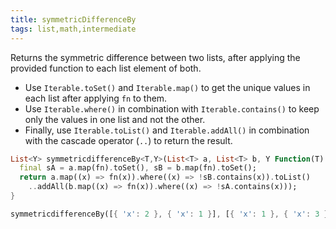 ```yaml
---
title: symmetricDifferenceBy
tags: list,math,intermediate
---
```


Returns the symmetric difference between two lists, after applying the provided function to each list element of both.

- Use `Iterable.toSet()` and `Iterable.map()` to get the unique values in each list after applying `fn` to them.
- Use `Iterable.where()` in combination with `Iterable.contains()` to keep only the values in one list and not the other.
- Finally, use `Iterable.toList()` and `Iterable.addAll()` in combination with the cascade operator (`..`) to return the result.

```dart
List<Y> symmetricdifferenceBy<T,Y>(List<T> a, List<T> b, Y Function(T) fn) {
  final sA = a.map(fn).toSet(), sB = b.map(fn).toSet();
  return a.map((x) => fn(x)).where((x) => !sB.contains(x)).toList()
    ..addAll(b.map((x) => fn(x)).where((x) => !sA.contains(x)));
}
```

```dart
symmetricdifferenceBy([{ 'x': 2 }, { 'x': 1 }], [{ 'x': 1 }, { 'x': 3 }], (v) => v['x']); // [2, 3]
```

